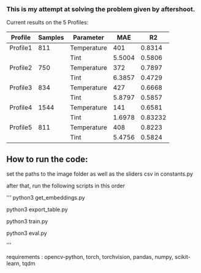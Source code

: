 ### This is my attempt at solving the problem given by aftershoot.

Current results on the 5 Profiles:

| Profile  | Samples | Parameter   | MAE        | R2        |
|----------|---------|-------------|------------|-----------|
| Profile1 | 811     | Temperature | 401        | 0.8314    |
|          |         | Tint        | 5.5004     | 0.5806    |
| Profile2 | 750     | Temperature | 372        | 0.7897    |
|          |         | Tint        | 6.3857     | 0.4729    |
| Profile3 | 834     | Temperature | 427        | 0.6668    |
|          |         | Tint        | 5.8797     | 0.5857    |
| Profile4 | 1544    | Temperature | 141        | 0.6581    |
|          |         | Tint        | 1.6978     | 0.83232   |
| Profile5 | 811     | Temperature | 408        | 0.8223    |
|          |         | Tint        | 5.4756     | 0.5824    |



## How to run the code:

set the paths to the image folder as well as the sliders csv in constants.py

after that, run the following scripts in this order

'''
python3 get_embeddings.py

python3 export_table.py

python3 train.py

python3 eval.py

'''

requirements :
opencv-python, torch, torchvision, pandas, numpy, scikit-learn, tqdm
